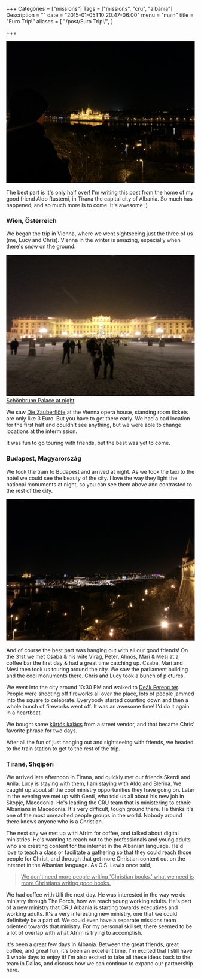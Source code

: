 +++
Categories = ["missions"]
Tags = ["missions", "cru", "albania"]
Description = ""
date = "2015-01-05T10:20:47-06:00"
menu = "main"
title = "Euro Trip!"
aliases = [
  "/post/Euro Trip!/",
]

+++

![Budapest Parliament](/images/2015/euro2015/parliament_night.jpg)

The best part is it's only half over!  I'm writing this post from the home of my good friend Aldo Rustemi, in Tirana the capital city of Albania.  So much has happened, and so much more is to come.  It's awesome :)

### Wien, Österreich 

We began the trip in Vienna, where we went sightseeing just the three of us (me, Lucy and Chris).  Vienna in the winter is amazing, especially when there's snow on the ground.

![Schoenbrunn](/images/2015/euro2015/schoenbrunn.jpg)
[Schönbrunn Palace at night](http://www.schoenbrunn.at/en.html)

We saw [Die Zauberflöte](http://en.wikipedia.org/wiki/The_Magic_Flute) at the Vienna opera house, standing room tickets are only like 3 Euro.  But you have to get there early.  We had a bad location for the first half and couldn't see anything, but we were able to change locations at the intermission.

It was fun to go touring with friends, but the best was yet to come.

### Budapest, Magyarország

We took the train to Budapest and arrived at night.  As we took the taxi to the hotel we could see the beauty of the city.  I love the way they light the national monuments at night, so you can see them above and contrasted to the rest of the city.

![The Danube at night](/images/2015/euro2015/danube_budapest_night.jpg)

And of course the best part was hanging out with all our good friends!  On the 31st we met Csaba & his wife Virag, Peter, Almos, Mari & Mesi at a coffee bar the first day & had a great time catching up.  Csaba, Mari and Mesi then took us touring around the city.  We saw the parliament building and the cool monuments there.  Chris and Lucy took a bunch of pictures.

We went into the city around 10:30 PM and walked to [Deák Ferenc tér](https://www.google.com/maps/place/De%C3%A1k+Ferenc+t%C3%A9r,+Budapest,+Hungary).  People were shooting off fireworks all over the place, lots of people jammed into the square to celebrate.  Everybody started counting down and then a whole bunch of fireworks went off.  It was an awesome time!  I'd do it again in a heartbeat.

We bought some [kürtös kalács](https://www.google.com/search?q=kurtos+kalacs) from a street vendor, and that became Chris' favorite phrase for two days.

After all the fun of just hanging out and sightseeing with friends, we headed to the train station to get to the rest of the trip.

### Tiranë, Shqipëri

We arrived late afternoon in Tirana, and quickly met our friends Skerdi and Anila.  Lucy is staying with them, I am staying with Aldo and Blerina.  We caught up about all the cool ministry opportunities they have going on.  Later in the evening we met up with Genti, who told us all about his new job in Skopje, Macedonia.  He's leading the CRU team that is ministering to ethnic Albanians in Macedonia.  It's very difficult, tough ground there.  He thinks it's one of the most unreached people groups in the world.  Nobody around there knows anyone who is a Christian.

The next day we met up with Afrim for coffee, and talked about digital ministries.  He's wanting to reach out to the professionals and young adults who are creating content for the internet in the Albanian language.  He'd love to teach a class or facilitate a gathering so that they could reach those people for Christ, and through that get more Christian content out on the internet in the Albanian language.  As C.S. Lewis once said,

<a href="http://www.christianity.com/christian-life/political-and-social-issues/a-literature-lesson-from-professor-lewis-11624036.html">

> We don't need more people writing 'Christian books,' what we need is more Christians writing good books.

</a>

We had coffee with Ulli the next day.  He was interested in the way we do ministry through The Porch, how we reach young working adults.  He's part of a new ministry that CRU Albania is starting towards executives and working adults.  It's a very interesting new ministry, one that we could definitely be a part of.  We could even have a separate missions team oriented towards that ministry.  For my personal skillset, there seemed to be a lot of overlap with what Afrim is trying to accomplish.

It's been a great few days in Albania.  Between the great friends, great coffee, and great fun, it's been an excellent time.  I'm excited that I still have 3 whole days to enjoy it!  I'm also excited to take all these ideas back to the team in Dallas, and discuss how we can continue to expand our partnership here.